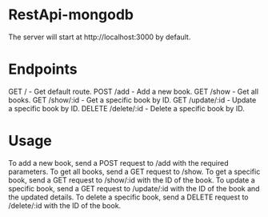 # RestApi-mongodb
The server will start at http://localhost:3000 by default.

# Endpoints
GET / - Get default route.
POST /add - Add a new book.
GET /show - Get all books.
GET /show/:id - Get a specific book by ID.
GET /update/:id - Update a specific book by ID.
DELETE /delete/:id - Delete a specific book by ID.

# Usage
To add a new book, send a POST request to /add with the required parameters.
To get all books, send a GET request to /show.
To get a specific book, send a GET request to /show/:id with the ID of the book.
To update a specific book, send a GET request to /update/:id with the ID of the book and the updated details.
To delete a specific book, send a DELETE request to /delete/:id with the ID of the book.
